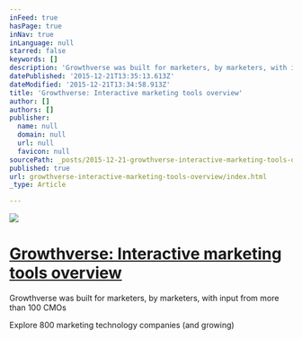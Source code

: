 ```yaml
---
inFeed: true
hasPage: true
inNav: true
inLanguage: null
starred: false
keywords: []
description: 'Growthverse was built for marketers, by marketers, with input from more than 100 CMOs  Explore 800 marketing technology companies (and growing)'
datePublished: '2015-12-21T13:35:13.613Z'
dateModified: '2015-12-21T13:34:58.913Z'
title: 'Growthverse: Interactive marketing tools overview'
author: []
authors: []
publisher:
  name: null
  domain: null
  url: null
  favicon: null
sourcePath: _posts/2015-12-21-growthverse-interactive-marketing-tools-overview.md
published: true
url: growthverse-interactive-marketing-tools-overview/index.html
_type: Article

---
```

![](https://the-grid-user-content.s3-us-west-2.amazonaws.com/14a932d7-5d2b-4d6b-9a7e-1e614673b34a.jpg)

# [Growthverse: Interactive marketing tools overview][0]

Growthverse was built for marketers, by marketers, with input from more than 100 CMOs 

Explore 800 marketing technology companies (and growing)

[0]: http://www.growthverse.com/overview